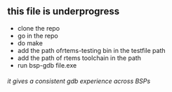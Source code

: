 ## this file is underprogress  

* clone the repo 
* go  in the repo 
* do make 
* add the path ofrtems-testing bin in the testfile path 
* add the path of rtems toolchain in the path 
* run bsp-gdb file.exe 


###### it gives a consistent gdb experience across BSPs
